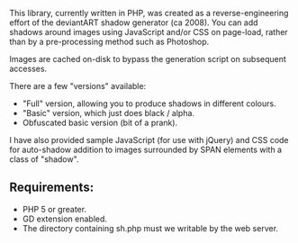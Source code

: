 This library, currently written in PHP, was created as a reverse-engineering effort of the deviantART shadow generator (ca 2008). You can add shadows around images using JavaScript and/or CSS on page-load, rather than by a pre-processing method such as Photoshop.

Images are cached on-disk to bypass the generation script on subsequent accesses.

There are a few "versions" available:

* "Full" version, allowing you to produce shadows in different colours.
* "Basic" version, which just does black / alpha.
* Obfuscated basic version (bit of a prank).

I have also provided sample JavaScript (for use with jQuery) and CSS code for auto-shadow addition to images surrounded by SPAN elements with a class of "shadow".

## Requirements:

* PHP 5 or greater.
* GD extension enabled.
* The directory containing sh.php must we writable by the web server.
